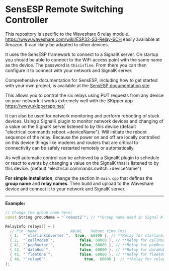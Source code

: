 # SensESP Remote Switching Controller

This repository is specific to the Waveshare 6 relay module.
https://www.waveshare.com/wiki/ESP32-S3-Relay-6CH easily available at Amazon. It can likely be adapted to other devices.

It uses the SensESP framework to connect to a SignalK server.
On startup you should be able to connect to
the WiFi access point with the same name as the device. The password is `thisisfine`. From there you can then configure it to connect with your network and SignalK server.

Comprehensive documentation for SensESP, including how to get started with your own project, is available at the [SensESP documentation site](https://signalk.org/SensESP/).

This allows you to control the six relays using PUT requests from any device on your network it works extremely well with the SKipper app https://www.skipperapp.net/

It can also be used for network monitoring and perform rebooting of stuck devices. Using a SignalK plugin to monitor network devices and changing of a value on the SignalK server listened to by this device (default "electrical.commands.reboot.+deviceName"). Will initiate the reboot sequence of the relay. Because the power on and off are locally controlled on this device things like modems and routers that are critical to connectivity can be safely restarted remotely or automatically.

As well automatic control can be achieved by a SignalK plugin to schedule or react to events by changing a value on the SignalK that is listened to by this device. (default "electrical.commands.switch.+deviceName")

**For simple installation**, change the section in `main.cpp` that defines the **group name** and **relay names**. Then build and upload to the Waveshare device and connect it to your network and SignalK server.

---

**Example:**

```cpp
// Change the group name here:
const String groupName = "`reboot2`"; // **Group name used in Signal K path**

RelayInfo relays[] = {
  // Pin  Name               NO/NC    Reboot time (ms)
  { 1,  "`starlinkInverter`",  true,  60000 }, // **Relay for starlinkInverter**
  { 2,  "`cellModem`",           false, 60000 }, // **Relay for cellModem**
  { 41, "`pepRouter`",           false, 60000 }, // **Relay for pepRouter**
  { 42, "`dataHub`",             false, 60000 }, // **Relay for dataHub**
  { 45, "`fleetOne`",            false, 60000 }, // **Relay for fleetOne**
  { 46, "`relay6`",                true,  60000 }  // **Relay for relay6**
};
```
